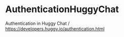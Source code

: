 # AuthenticationHuggyChat
Authentication in Huggy Chat / https://developers.huggy.io/authentication.html
